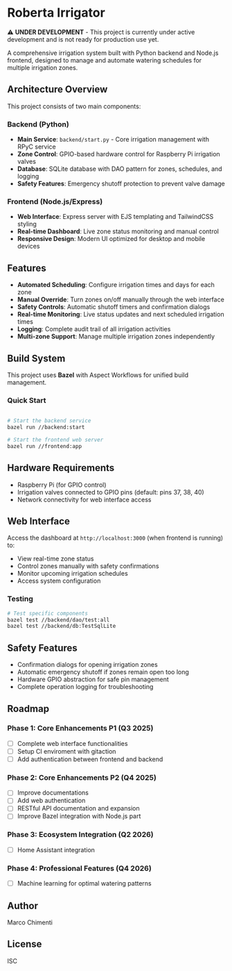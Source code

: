 # Roberta Irrigator

⚠️ **UNDER DEVELOPMENT** - This project is currently under active development and is not ready for production use yet.

A comprehensive irrigation system built with Python backend and Node.js frontend, designed to manage and automate watering schedules for multiple irrigation zones.

## Architecture Overview

This project consists of two main components:

### Backend (Python)
- **Main Service**: `backend/start.py` - Core irrigation management with RPyC service
- **Zone Control**: GPIO-based hardware control for Raspberry Pi irrigation valves
- **Database**: SQLite database with DAO pattern for zones, schedules, and logging
- **Safety Features**: Emergency shutoff protection to prevent valve damage

### Frontend (Node.js/Express)
- **Web Interface**: Express server with EJS templating and TailwindCSS styling
- **Real-time Dashboard**: Live zone status monitoring and manual control
- **Responsive Design**: Modern UI optimized for desktop and mobile devices

## Features

- **Automated Scheduling**: Configure irrigation times and days for each zone
- **Manual Override**: Turn zones on/off manually through the web interface
- **Safety Controls**: Automatic shutoff timers and confirmation dialogs
- **Real-time Monitoring**: Live status updates and next scheduled irrigation times
- **Logging**: Complete audit trail of all irrigation activities
- **Multi-zone Support**: Manage multiple irrigation zones independently

## Build System

This project uses **Bazel** with Aspect Workflows for unified build management.

### Quick Start

```bash

# Start the backend service
bazel run //backend:start

# Start the frontend web server
bazel run //frontend:app
```

## Hardware Requirements

- Raspberry Pi (for GPIO control)
- Irrigation valves connected to GPIO pins (default: pins 37, 38, 40)
- Network connectivity for web interface access

## Web Interface

Access the dashboard at `http://localhost:3000` (when frontend is running) to:
- View real-time zone status
- Control zones manually with safety confirmations
- Monitor upcoming irrigation schedules
- Access system configuration

### Testing
```bash
# Test specific components
bazel test //backend/dao/test:all
bazel test //backend/db:TestSqlLite
```

## Safety Features

- Confirmation dialogs for opening irrigation zones
- Automatic emergency shutoff if zones remain open too long
- Hardware GPIO abstraction for safe pin management
- Complete operation logging for troubleshooting

## Roadmap

### Phase 1: Core Enhancements P1 (Q3 2025)
- [ ] Complete web interface functionalities
- [ ] Setup CI enviroment with gitaction
- [ ] Add authentication between frontend and backend

### Phase 2: Core Enhancements P2 (Q4 2025)
- [ ] Improve documentations
- [ ] Add web authentication
- [ ] RESTful API documentation and expansion
- [ ] Improve Bazel integration with Node.js part

### Phase 3: Ecosystem Integration (Q2 2026)
- [ ] Home Assistant integration

### Phase 4: Professional Features (Q4 2026)
- [ ] Machine learning for optimal watering patterns

## Author

Marco Chimenti

## License

ISC